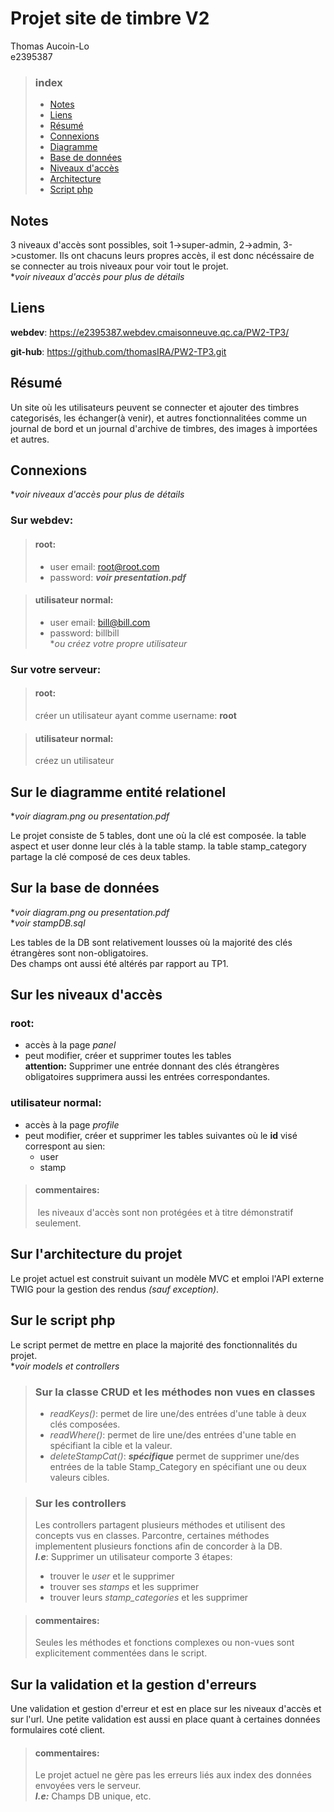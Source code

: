 
# Projet site de timbre V2

Thomas Aucoin-Lo  
e2395387

> ### index
> * [Notes](#Notes)
> * [Liens](#Liens)
> * [Résumé](#Résumé)
> * [Connexions](#Connexions)
> * [Diagramme](#Sur-le-diagramme-entité-relationel)
> * [Base de données](#Sur-la-base-de-données)
> * [Niveaux d'accès](#Sur-les-niveaux-daccès)
> * [Architecture](#Sur-larchitecture-du-projet)
> * [Script php](#Sur-le-script-php)

## Notes

3 niveaux d'accès sont possibles, soit 1->super-admin, 2->admin, 3->customer. Ils ont chacuns leurs propres accès, il est donc nécéssaire de se connecter au trois niveaux pour voir tout le projet.  
**voir niveaux d'accès pour plus de détails*

## Liens  

**webdev**: https://e2395387.webdev.cmaisonneuve.qc.ca/PW2-TP3/  

**git-hub**: https://github.com/thomasIRA/PW2-TP3.git


## Résumé  

Un site où les utilisateurs peuvent se connecter et ajouter des timbres categorisés, les échanger(à venir), et autres fonctionnalitées comme un journal de bord et un journal d'archive de timbres, des images à importées et autres.

## Connexions

**voir niveaux d'accès pour plus de détails*  

### Sur webdev:   

> #### root:
> * user email: root@root.com
> * password: ***voir presentation.pdf***

> #### utilisateur normal:
> * user email: bill@bill.com
> * password: billbill  
> **ou créez votre propre utilisateur*  

### Sur votre serveur:

> #### root:
> créer un utilisateur ayant comme username: **root**

> #### utilisateur normal:
> créez un utilisateur

## Sur le diagramme entité relationel

**voir diagram.png ou presentation.pdf* 

Le projet consiste de 5 tables, dont une où la clé est composée.
la table aspect et user donne leur clés à la table stamp.
la table stamp_category partage la clé composé de ces deux tables.

## Sur la base de données   

**voir diagram.png ou presentation.pdf*   
**voir stampDB.sql*

Les tables de la DB sont relativement lousses où la majorité des clés étrangères sont non-obligatoires.   
Des champs ont aussi été altérés par rapport au TP1.

## Sur les niveaux d'accès  

### root:
* accès à la page *panel*  
* peut modifier, créer et supprimer toutes les tables  
**attention:** Supprimer une entrée donnant des clés étrangères obligatoires supprimera aussi les entrées correspondantes.

### utilisateur normal:
* accès à la page *profile*  
* peut modifier, créer et supprimer les tables suivantes où le **id** visé correspont au sien:
    * user
    * stamp

> #### commentaires:
> les niveaux d'accès sont non protégées et à titre démonstratif seulement.


## Sur l'architecture du projet  

Le projet actuel est construit suivant un modèle MVC et emploi l'API externe TWIG pour la gestion des rendus *(sauf exception)*.

## Sur le script php  

Le script permet de mettre en place la majorité des fonctionnalités du projet.   
**voir models et controllers*

> ### Sur la classe CRUD et les méthodes non vues en classes
> * *readKeys()*: permet de lire une/des entrées d'une table à deux clés composées.
>* *readWhere()*: permet de lire une/des entrées d'une table en spécifiant la cible et la valeur.  
>* *deleteStampCat()*: ***spécifique*** permet de supprimer une/des entrées de la table Stamp_Category en spécifiant une ou deux valeurs cibles.

> ### Sur les controllers
> Les controllers partagent plusieurs méthodes et utilisent des concepts vus en classes. Parcontre, certaines méthodes implementent plusieurs fonctions afin de concorder à la DB.  
***I.e***: Supprimer un utilisateur comporte 3 étapes: 
> * trouver le *user* et le supprimer
> * trouver ses *stamps* et les supprimer
> * trouver leurs *stamp_categories* et les supprimer

> #### commentaires:
>Seules les méthodes et fonctions complexes ou non-vues
sont explicitement commentées dans le script.


## Sur la validation et la gestion d'erreurs  

Une validation et gestion d'erreur et est en place sur les niveaux d'accès et sur l'url. Une petite validation est aussi en place quant à certaines données formulaires coté client.

> #### commentaires:
>Le projet actuel ne gère pas les erreurs liés aux index des données envoyées vers le serveur.   
***I.e:*** Champs DB unique, etc.